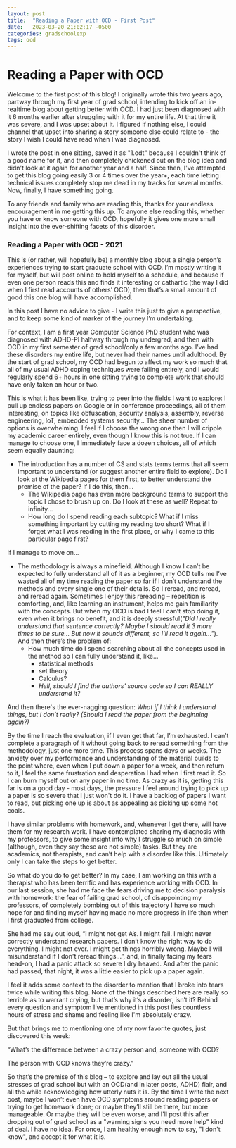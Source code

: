 ```yaml
---
layout: post
title:  "Reading a Paper with OCD - First Post"
date:   2023-03-20 21:02:17 -0500
categories: gradschoolexp
tags: ocd
---
```



# Reading a Paper with OCD
Welcome to the first post of this blog! I originally wrote this two years ago, partway through my first year of grad school, intending to kick off an in-realtime blog about getting better with OCD. I had just been diagnosed with it 6 months earlier after struggling with it for my entire life. At that time it was severe, and I was upset about it. I figured if nothing else, I could channel that upset into sharing a story someone else could relate to - the story I wish I could have read when I was diagnosed.

I wrote the post in one sitting, saved it as "1.odt" because I couldn't think of a good name for it, and then completely chickened out on the blog idea and didn't look at it again for another year and a half. Since then, I've attempted to get this blog going easily 3 or 4 times over the year+, each time letting technical issues completely stop me dead in my tracks for several months. Now, finally, I have something going.

To any friends and family who are reading this, thanks for your endless encouragement in me getting this up. To anyone else reading this, whether you have or know someone with OCD, hopefully it gives one more small insight into the ever-shifting facets of this disorder.


### Reading a Paper with OCD - 2021
This is (or rather, will hopefully be) a monthly blog about a single person’s experiences trying to start graduate school with OCD.
I’m mostly writing it for myself, but will post online to hold myself to a schedule, and because if even one person reads this and finds it interesting or cathartic (the way I did when I first read accounts of others’ OCD), then that’s a small amount of good this one blog will have accomplished.

In this post I have no advice to give - I write this just to give a perspective, and to keep some kind of marker of the journey I’m undertaking.


For context, I am a first year Computer Science PhD student who was diagnosed with ADHD-PI halfway through my undergrad, and then with OCD in my first semester of grad school/only a few months ago. I’ve had these disorders my entire life, but never had their names until adulthood. By the start of grad school, my OCD had begun to affect my work so much that all of my usual ADHD coping techniques were failing entirely, and I would regularly spend 6+ hours in one sitting trying to complete work that should have only taken an hour or two.


This is what it has been like, trying to peer into the fields I want to explore:
I pull up endless papers on Google or in conference proceedings, all of them interesting, on topics like obfuscation, security analysis, assembly, reverse engineering, IoT, embedded systems security…
The sheer number of options is overwhelming. I feel if I choose the wrong one then I will cripple my academic career entirely, even though I know this is not true.
If I can manage to choose one, I immediately face a dozen choices, all of which seem equally daunting:

* The introduction has a number of CS and stats terms terms that all seem important to understand (or suggest another entire field to explore). Do I look at the Wikipedia pages for them first, to better understand the premise of the paper? If I do this, then...
    * The Wikipedia page has even more background terms to support the topic I chose to brush up on. Do I look at these as well? Repeat to infinity...
    * How long do I spend reading each subtopic? What if I miss something important by cutting my reading too short? What if I forget what I was reading in the first place, or why I came to this particular page first?

If I manage to move on...
* The methodology is always a minefield. Although I know I can’t be expected to fully understand all of it as a beginner, my OCD tells me I’ve wasted all of my time reading the paper so far if I don’t understand the methods and every single one of their details. So I reread, and reread, and reread again. Sometimes I enjoy this rereading – repetition is comforting, and, like learning an instrument, helps me gain familiarity with the concepts. But when my OCD is bad I feel I can’t stop doing it, even when it brings no benefit, and it is deeply stressful(_"Did I really understand that sentence correctly? Maybe I should read it 3 more times to be sure... But now it sounds different, so I'll read it again..."_). And then there’s the problem of:
    * How much time do I spend searching about all the concepts used in the method so I can fully understand it, like...
        * statistical methods
        * set theory
        * Calculus?
        * _Hell, should I find the authors' source code so I can REALLY understand it?_

      
And then there's the ever-nagging question: _What if I think I understand things, but I don’t really? (Should I read the paper from the beginning again?)_

By the time I reach the evaluation, if I even get that far, I’m exhausted. I can’t complete a paragraph of it without going back to reread something from the methodology, just one more time.
This process spans days or weeks. The anxiety over my performance and understanding of the material builds to the point where, even when I put down a paper for a week, and then return to it, I feel the same frustration and desperation I had when I first read it. So I can burn myself out on any paper in no time. As crazy as it is, getting this far is on a good day - most days, the pressure I feel around trying to pick up a paper is so severe that I just won't do it. I have a backlog of papers I want to read, but picking one up is about as appealing as picking up some hot coals.

I have similar problems with homework, and, whenever I get there, will have them for my research work.
I have contemplated sharing my diagnosis with my professors, to give some insight into why I struggle so much on simple (although, even they say these are not simple) tasks. But they are academics, not therapists, and can’t help with a disorder like this. Ultimately only I can take the steps to get better.

So what do you do to get better? In my case, I am working on this with a therapist who has been terrific and has experience working with OCD. In our last session, she had me face the fears driving me to decision paralysis with homework: the fear of failing grad school, of disappointing my professors, of completely bombing out of this trajectory I have so much hope for and finding myself having made no more progress in life than when I first graduated from college.

She had me say out loud, “I might not get A’s. I might fail. I might never correctly understand research papers. I don’t know the right way to do everything. I might not ever. I might get things horribly wrong. Maybe I will misunderstand if I don't reread things...”, and, in finally facing my fears head-on, I had a panic attack so severe I dry heaved. And after the panic had passed, that night, it was a little easier to pick up a paper again.

I feel it adds some context to the disorder to mention that I broke into tears twice while writing this blog. None of the things described here are really so terrible as to warrant crying, but that’s why it’s a disorder, isn’t it? Behind every question and symptom I’ve mentioned in this post lies countless hours of stress and shame and feeling like I'm absolutely crazy.

But that brings me to mentioning one of my now favorite quotes, just discovered this week:

“What’s the difference between a crazy person and, someone with OCD?

The person with OCD knows they’re crazy.”


So that’s the premise of this blog – to explore and lay out all the usual stresses of grad school but with an OCD(and in later posts, ADHD) flair, and all the while acknowledging how utterly nuts it is. By the time I write the next post, maybe I won’t even have OCD symptoms around reading papers or trying to get homework done; or maybe they’ll still be there, but more manageable. Or maybe they will be even worse, and I'll post this after dropping out of grad school as a "warning signs you need more help" kind of deal. I have no idea. For once, I am healthy enough now to say, "I don't know", and accept it for what it is.
